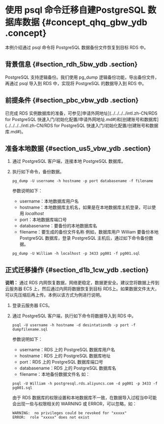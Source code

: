 # 使用 psql 命令迁移自建PostgreSQL 数据库数据 {#concept_qhq_gbw_ydb .concept}

本例介绍通过 psql 命令将 PostgreSQL 数据备份文件恢复到目标 RDS 中。

## 背景信息 {#section_rdh_5bw_ydb .section}

PostgreSQL 支持逻辑备份。我们使用 pg\_dump 逻辑备份功能，导出备份文件，再通过 psql 导入到 RDS 中，实现将 PostgreSQL 的数据导入到 RDS 中。

## 前提条件 {#section_pbc_vbw_ydb .section}

已完成 RDS 实例数据库的准备，可参见[申请外网地址](../../../../intl.zh-CN/RDS for PostgreSQL 快速入门/初始化配置/申请外网地址.md#)和[创建账号和数据库](../../../../intl.zh-CN/RDS for PostgreSQL 快速入门/初始化配置/创建账号和数据库.md#)。

## 准备本地数据 {#section_us5_vbw_ydb .section}

1.  通过 PostgreSQL 客户端，连接本地 PostgreSQL 数据库。
2.  执行如下命令，备份数据。

    ```
    pg_dump -U username -h hostname -p port databasename -f filename
    ```

    参数说明如下：

    -   username：本地数据库用户名
    -   hostname：本地数据库主机名，如果是在本地数据库主机登录，可以使用 *localhost*
    -   port：本地数据库端口号
    -   databasename：要备份的本地数据库名
    -   filename：要生成的备份文件名称
    例如，数据库用户 William 要备份本地 PostgreSQL 数据库，登录 PostgreSQL 主机后，通过如下命令备份数据。

    ```
    pg_dump -U William -h localhost -p 3433 pg001 -f pg001.sql
    ```


## 正式迁移操作 {#section_d1b_1cw_ydb .section}

**说明：** 通过 RDS 内网恢复数据，网络更稳定，数据更安全。建议您将数据上传到云服务器 ECS 上，然后通过内网将数据恢复到目标 RDS上。如果数据文件太大，可以先压缩后再上传。本例以该方式为例进行说明。

1.  登录云服务器 ECS。
2.  通过 PostgreSQL 客户端，执行如下命令将数据导入到 RDS 中。

    ```
    psql -U username -h hostname -d desintationdb -p port -f dumpfilename.sql
    ```

    参数说明如下：

    -   username：RDS 上的 PostgreSQL 数据库用户名
    -   hostname：RDS 上的 PostgreSQL 数据库地址
    -   port：RDS 上的 PostgreSQL 数据库端口号
    -   databasename：RDS 上的 PostgreSQL 数据库名
    -   filename：本地备份数据文件名
    如：

    ```
    psql -U William -h postgresql.rds.aliyuncs.com -d pg001 -p 3433 -f pg001.sql
    ```

    由于 RDS 数据库的权限设置和本地数据库不一致，在数据导入过程当中可能会出现一些与权限相关的 WARNING 或 ERROR，可以忽略，如：

    ```
    WARNING:  no privileges could be revoked for "xxxxx"
    ERROR:  role "xxxxx" does not exist
    ```



